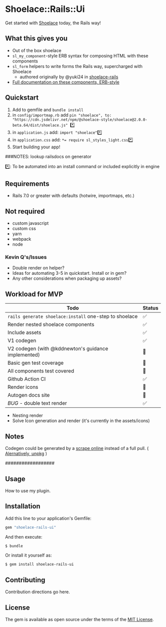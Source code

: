 # Shoelace::Rails::Ui
Get started with [Shoelace]() today, the Rails way!

## What this gives you

* Out of the box shoelace
* `sl_my_component`-style ERB syntax for composing HTML with these components
* `sl_form` helpers to write forms the Rails way, supercharged with Shoelace      
  * authored originally by @yuki24 in [shoelace-rails](https://github.com/yuki24/shoelace-rails)
* [Full documentation on these components, ERB-style](#)

## Quickstart

1. Add to gemfile and `bundle install`
1. in `config/importmap.rb` add `pin "shoelace", to: "https://cdn.jsdelivr.net/npm/@shoelace-style/shoelace@2.0.0-beta.64/dist/shoelace.js"
`*️⃣
1. in `application.js` add: `import "shoelace"`*️⃣
1. in `application.css` add: `*= require sl_styles_light.css`*️⃣
1. Start building your app!

###NOTES: lookup railsdocs on generator


*️⃣: To be automated into an install command or included explicitly in engine
## Requirements
* Rails 7.0 or greater with defaults (hotwire, importmaps, etc.)



## Not required

* custom javascript
* custom css
* yarn
* webpack
* node


### Kevin Q's/Issues

* Double render on helper?
* Ideas for automating 3-5 in quickstart. Install or in gem?
* Any other considerations when packaging up assets?


## Workload for MVP

| Todo  | Status |
| ------------- | ------------- |
| `rails generate shoelace:install` one-step to shoelace | ✅ |
| Render nested shoelace components  | ✅ |
| Include assets | ✅ |
| V1 codegen | ✅ |
| V2 codegen (with @kddnewton's guidance implemented) | 🔲 |
| Basic gen test coverage | 🔲 |
| All components test covered | 🔲 |
| Github Action CI | ✅ |
| Render icons  | 🔲  |
| Autogen docs site  | 🔲  |
| *BUG* - double text render | ✅ |

* Nesting render 
* Solve Icon generation and render (it's currently in the assets/icons)

## Notes

Codegen could be generated by a [scrape online](https://cdn.jsdelivr.net/npm/@shoelace-style/shoelace@2.0.0-beta.64/dist/components/alert/alert.d.ts) instead of a full pull. ( [Alernatively, unpkg](https://unpkg.com/) )

##################

## Usage
How to use my plugin.

## Installation
Add this line to your application's Gemfile:

```ruby
gem "shoelace-rails-ui"
```

And then execute:
```bash
$ bundle
```

Or install it yourself as:
```bash
$ gem install shoelace-rails-ui
```

## Contributing
Contribution directions go here.

## License
The gem is available as open source under the terms of the [MIT License](https://opensource.org/licenses/MIT).
